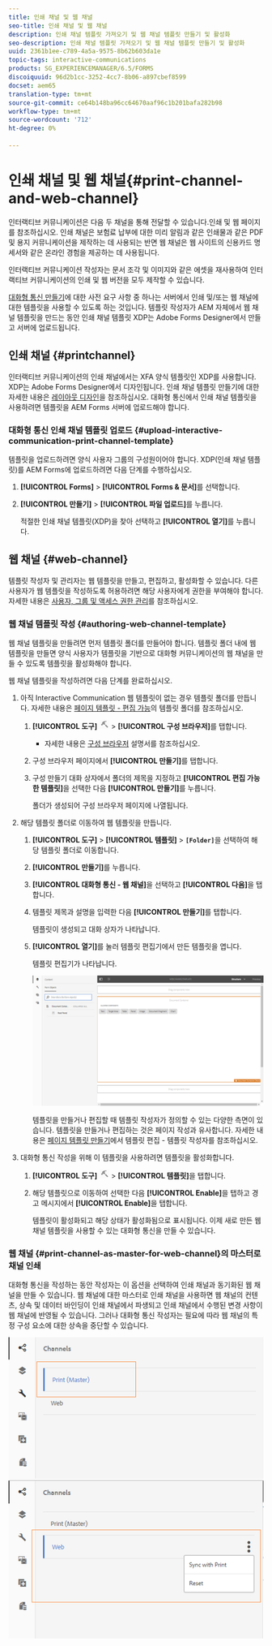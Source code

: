 ```yaml
---
title: 인쇄 채널 및 웹 채널
seo-title: 인쇄 채널 및 웹 채널
description: 인쇄 채널 템플릿 가져오기 및 웹 채널 템플릿 만들기 및 활성화
seo-description: 인쇄 채널 템플릿 가져오기 및 웹 채널 템플릿 만들기 및 활성화
uuid: 2361b1ee-c789-4a5a-9575-8b62b603da1e
topic-tags: interactive-communications
products: SG_EXPERIENCEMANAGER/6.5/FORMS
discoiquuid: 96d2b1cc-3252-4cc7-8b06-a897cbef8599
docset: aem65
translation-type: tm+mt
source-git-commit: ce64b148ba96cc64670aaf96c1b201bafa282b98
workflow-type: tm+mt
source-wordcount: '712'
ht-degree: 0%

---
```



# 인쇄 채널 및 웹 채널{#print-channel-and-web-channel}

인터랙티브 커뮤니케이션은 다음 두 채널을 통해 전달할 수 있습니다.인쇄 및 웹 페이지를 참조하십시오. 인쇄 채널은 보험료 납부에 대한 미리 알림과 같은 인쇄물과 같은 PDF 및 용지 커뮤니케이션을 제작하는 데 사용되는 반면 웹 채널은 웹 사이트의 신용카드 명세서와 같은 온라인 경험을 제공하는 데 사용됩니다.

인터랙티브 커뮤니케이션 작성자는 문서 조각 및 이미지와 같은 에셋을 재사용하여 인터랙티브 커뮤니케이션의 인쇄 및 웹 버전을 모두 제작할 수 있습니다.

[대화형 통신 만들기](../../forms/using/create-interactive-communication.md)에 대한 사전 요구 사항 중 하나는 서버에서 인쇄 및/또는 웹 채널에 대한 템플릿을 사용할 수 있도록 하는 것입니다. 템플릿 작성자가 AEM 자체에서 웹 채널 템플릿을 만드는 동안 인쇄 채널 템플릿 XDP는 Adobe Forms Designer에서 만들고 서버에 업로드됩니다.

## 인쇄 채널 {#printchannel}

인터랙티브 커뮤니케이션의 인쇄 채널에서는 XFA 양식 템플릿인 XDP를 사용합니다. XDP는 Adobe Forms Designer에서 디자인됩니다. 인쇄 채널 템플릿 만들기에 대한 자세한 내용은 [레이아웃 디자인](../../forms/using/layout-design-details.md)을 참조하십시오. 대화형 통신에서 인쇄 채널 템플릿을 사용하려면 템플릿을 AEM Forms 서버에 업로드해야 합니다.

### 대화형 통신 인쇄 채널 템플릿 업로드 {#upload-interactive-communication-print-channel-template}

템플릿을 업로드하려면 양식 사용자 그룹의 구성원이어야 합니다. XDP(인쇄 채널 템플릿)를 AEM Forms에 업로드하려면 다음 단계를 수행하십시오.

1. **[!UICONTROL Forms]** > **[!UICONTROL Forms &amp; 문서]**&#x200B;를 선택합니다.

1. **[!UICONTROL 만들기]** > **[!UICONTROL 파일 업로드]**&#x200B;를 누릅니다.

   적절한 인쇄 채널 템플릿(XDP)을 찾아 선택하고 **[!UICONTROL 열기]**&#x200B;를 누릅니다.

## 웹 채널 {#web-channel}

템플릿 작성자 및 관리자는 웹 템플릿을 만들고, 편집하고, 활성화할 수 있습니다. 다른 사용자가 웹 템플릿을 작성하도록 허용하려면 해당 사용자에게 권한을 부여해야 합니다. 자세한 내용은 [사용자, 그룹 및 액세스 권한 관리](/help/sites-administering/user-group-ac-admin.md)를 참조하십시오.

### 웹 채널 템플릿 작성 {#authoring-web-channel-template}

웹 채널 템플릿을 만들려면 먼저 템플릿 폴더를 만들어야 합니다. 템플릿 폴더 내에 웹 템플릿을 만들면 양식 사용자가 템플릿을 기반으로 대화형 커뮤니케이션의 웹 채널을 만들 수 있도록 템플릿을 활성화해야 합니다.

웹 채널 템플릿을 작성하려면 다음 단계를 완료하십시오.

1. 아직 Interactive Communication 웹 템플릿이 없는 경우 템플릿 폴더를 만듭니다. 자세한 내용은 [페이지 템플릿 - 편집 가능](/help/sites-developing/page-templates-editable.md)의 템플릿 폴더를 참조하십시오.

   1. **[!UICONTROL 도구]** ![도구](assets/tools.png) > **[!UICONTROL 구성 브라우저]**&#x200B;를 탭합니다.
      * 자세한 내용은 [구성 브라우저](/help/sites-administering/configurations.md) 설명서를 참조하십시오.
   1. 구성 브라우저 페이지에서 **[!UICONTROL 만들기]**&#x200B;를 탭합니다.
   1. 구성 만들기 대화 상자에서 폴더의 제목을 지정하고 **[!UICONTROL 편집 가능한 템플릿]**&#x200B;을 선택한 다음 **[!UICONTROL 만들기]**&#x200B;를 누릅니다.

      폴더가 생성되어 구성 브라우저 페이지에 나열됩니다.

1. 해당 템플릿 폴더로 이동하여 웹 템플릿을 만듭니다.

   1. **[!UICONTROL 도구]** > **[!UICONTROL 템플릿]** > **`[Folder]`**&#x200B;을 선택하여 해당 템플릿 폴더로 이동합니다.
   1. **[!UICONTROL 만들기]**&#x200B;를 누릅니다.
   1. **[!UICONTROL 대화형 통신 - 웹 채널]**&#x200B;을 선택하고 **[!UICONTROL 다음]**&#x200B;을 탭합니다.
   1. 템플릿 제목과 설명을 입력한 다음 **[!UICONTROL 만들기]**&#x200B;를 탭합니다.

      템플릿이 생성되고 대화 상자가 나타납니다.

   1. **[!UICONTROL 열기]**&#x200B;를 눌러 템플릿 편집기에서 만든 템플릿을 엽니다.

      템플릿 편집기가 나타납니다.

      ![웹 채널 템플릿](assets/webchanneltemplate.png)

      템플릿을 만들거나 편집할 때 템플릿 작성자가 정의할 수 있는 다양한 측면이 있습니다. 템플릿을 만들거나 편집하는 것은 페이지 작성과 유사합니다. 자세한 내용은 [페이지 템플릿 만들기](/help/sites-authoring/templates.md)에서 템플릿 편집 - 템플릿 작성자를 참조하십시오.

1. 대화형 통신 작성을 위해 이 템플릿을 사용하려면 템플릿을 활성화합니다.

   1. **[!UICONTROL 도구]** ![도구](assets/tools.png) > **[!UICONTROL 템플릿]**&#x200B;을 탭합니다.
   1. 해당 템플릿으로 이동하여 선택한 다음 **[!UICONTROL Enable]**&#x200B;을 탭하고 경고 메시지에서 **[!UICONTROL Enable]**&#x200B;을 탭합니다.

      템플릿이 활성화되고 해당 상태가 활성화됨으로 표시됩니다. 이제 새로 만든 웹 채널 템플릿을 사용할 수 있는 대화형 통신을 만들 수 있습니다.

### 웹 채널 {#print-channel-as-master-for-web-channel}의 마스터로 채널 인쇄

대화형 통신을 작성하는 동안 작성자는 이 옵션을 선택하여 인쇄 채널과 동기화된 웹 채널을 만들 수 있습니다. 웹 채널에 대한 마스터로 인쇄 채널을 사용하면 웹 채널의 컨텐츠, 상속 및 데이터 바인딩이 인쇄 채널에서 파생되고 인쇄 채널에서 수행된 변경 사항이 웹 채널에 반영될 수 있습니다. 그러나 대화형 통신 작성자는 필요에 따라 웹 채널의 특정 구성 요소에 대한 상속을 중단할 수 있습니다.

![채널을 마스터로 ](assets/create_ic_print_master_new.png) ![인쇄인쇄 채널로 인쇄](assets/create_ic_print_master_web_new.png)

